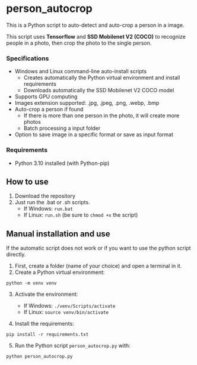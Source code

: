 # person_autocrop
This is a Python script to auto-detect and auto-crop a person in a image.

This script uses **Tensorflow** and **SSD Mobilenet V2 (COCO)** to recognize people in a photo, then crop the photo to the single person.



### Specifications
- Windows and Linux command-line auto-install scripts
  - Creates automatically the Python virtual environment and install requirements
  - Downloads automatically the SSD Mobilenet V2 COCO model
- Supports GPU computing
- Images extension supported: .jpg, .jpeg, .png, .webp, .bmp
- Auto-crop a person if found
  - If there is more than one person in the photo, it will create more photos
  - Batch processing a input folder
- Option to save image in a specific format or save as input format

### Requirements
- Python 3.10 installed (with Python-pip)


## How to use
1. Download the repository
3. Just run the .bat or .sh scripts.
   - If Windows: `run.bat`
   - If Linux: `run.sh` (be sure to `chmod +x` the script)

## Manual installation and use
If the automatic script does not work or if you want to use the python script directly.

1. First, create a folder (name of your choice) and open a terminal in it.
2. Create a Python virtual environment:
   
`python -m venv venv`

3. Activate the environment:

   - If Windows: `./venv/Scripts/activate`
   - If Linux: `source venv/bin/activate`

4. Install the requirements:

`pip install -r requirements.txt`

5. Run the Python script `person_autocrop.py` with:

`python person_autocrop.py`
